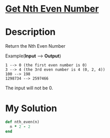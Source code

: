 # [Get Nth Even Number](https://www.codewars.com/kata/5933a1f8552bc2750a0000ed)

# Description

Return the Nth Even Number

Example(**Input** --> **Output**)

```
1 --> 0 (the first even number is 0)
3 --> 4 (the 3rd even number is 4 (0, 2, 4))
100 --> 198
1298734 --> 2597466
```

The input will not be 0.

# My Solution

```ruby
def nth_even(n)
  n * 2 - 2
end
```
